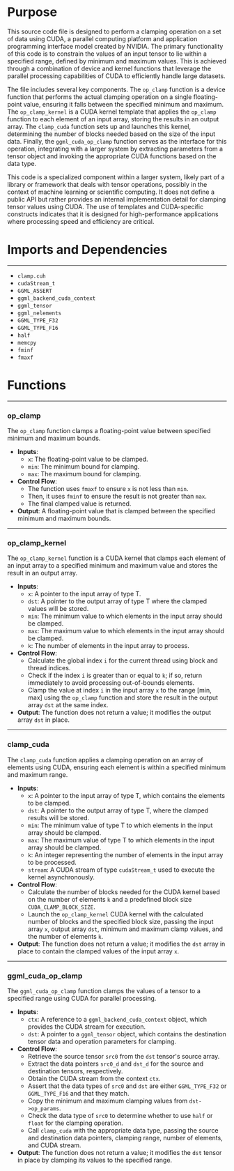 # Purpose
This source code file is designed to perform a clamping operation on a set of data using CUDA, a parallel computing platform and application programming interface model created by NVIDIA. The primary functionality of this code is to constrain the values of an input tensor to lie within a specified range, defined by minimum and maximum values. This is achieved through a combination of device and kernel functions that leverage the parallel processing capabilities of CUDA to efficiently handle large datasets.

The file includes several key components. The `op_clamp` function is a device function that performs the actual clamping operation on a single floating-point value, ensuring it falls between the specified minimum and maximum. The `op_clamp_kernel` is a CUDA kernel template that applies the `op_clamp` function to each element of an input array, storing the results in an output array. The `clamp_cuda` function sets up and launches this kernel, determining the number of blocks needed based on the size of the input data. Finally, the `ggml_cuda_op_clamp` function serves as the interface for this operation, integrating with a larger system by extracting parameters from a tensor object and invoking the appropriate CUDA functions based on the data type.

This code is a specialized component within a larger system, likely part of a library or framework that deals with tensor operations, possibly in the context of machine learning or scientific computing. It does not define a public API but rather provides an internal implementation detail for clamping tensor values using CUDA. The use of templates and CUDA-specific constructs indicates that it is designed for high-performance applications where processing speed and efficiency are critical.
# Imports and Dependencies

---
- `clamp.cuh`
- `cudaStream_t`
- `GGML_ASSERT`
- `ggml_backend_cuda_context`
- `ggml_tensor`
- `ggml_nelements`
- `GGML_TYPE_F32`
- `GGML_TYPE_F16`
- `half`
- `memcpy`
- `fminf`
- `fmaxf`


# Functions

---
### op\_clamp
The `op_clamp` function clamps a floating-point value between specified minimum and maximum bounds.
- **Inputs**:
    - `x`: The floating-point value to be clamped.
    - `min`: The minimum bound for clamping.
    - `max`: The maximum bound for clamping.
- **Control Flow**:
    - The function uses `fmaxf` to ensure `x` is not less than `min`.
    - Then, it uses `fminf` to ensure the result is not greater than `max`.
    - The final clamped value is returned.
- **Output**: A floating-point value that is clamped between the specified minimum and maximum bounds.


---
### op\_clamp\_kernel
The `op_clamp_kernel` function is a CUDA kernel that clamps each element of an input array to a specified minimum and maximum value and stores the result in an output array.
- **Inputs**:
    - `x`: A pointer to the input array of type T.
    - `dst`: A pointer to the output array of type T where the clamped values will be stored.
    - `min`: The minimum value to which elements in the input array should be clamped.
    - `max`: The maximum value to which elements in the input array should be clamped.
    - `k`: The number of elements in the input array to process.
- **Control Flow**:
    - Calculate the global index `i` for the current thread using block and thread indices.
    - Check if the index `i` is greater than or equal to `k`; if so, return immediately to avoid processing out-of-bounds elements.
    - Clamp the value at index `i` in the input array `x` to the range [min, max] using the `op_clamp` function and store the result in the output array `dst` at the same index.
- **Output**: The function does not return a value; it modifies the output array `dst` in place.


---
### clamp\_cuda
The `clamp_cuda` function applies a clamping operation on an array of elements using CUDA, ensuring each element is within a specified minimum and maximum range.
- **Inputs**:
    - `x`: A pointer to the input array of type T, which contains the elements to be clamped.
    - `dst`: A pointer to the output array of type T, where the clamped results will be stored.
    - `min`: The minimum value of type T to which elements in the input array should be clamped.
    - `max`: The maximum value of type T to which elements in the input array should be clamped.
    - `k`: An integer representing the number of elements in the input array to be processed.
    - `stream`: A CUDA stream of type `cudaStream_t` used to execute the kernel asynchronously.
- **Control Flow**:
    - Calculate the number of blocks needed for the CUDA kernel based on the number of elements `k` and a predefined block size `CUDA_CLAMP_BLOCK_SIZE`.
    - Launch the `op_clamp_kernel` CUDA kernel with the calculated number of blocks and the specified block size, passing the input array `x`, output array `dst`, minimum and maximum clamp values, and the number of elements `k`.
- **Output**: The function does not return a value; it modifies the `dst` array in place to contain the clamped values of the input array `x`.


---
### ggml\_cuda\_op\_clamp
The `ggml_cuda_op_clamp` function clamps the values of a tensor to a specified range using CUDA for parallel processing.
- **Inputs**:
    - `ctx`: A reference to a `ggml_backend_cuda_context` object, which provides the CUDA stream for execution.
    - `dst`: A pointer to a `ggml_tensor` object, which contains the destination tensor data and operation parameters for clamping.
- **Control Flow**:
    - Retrieve the source tensor `src0` from the `dst` tensor's source array.
    - Extract the data pointers `src0_d` and `dst_d` for the source and destination tensors, respectively.
    - Obtain the CUDA stream from the context `ctx`.
    - Assert that the data types of `src0` and `dst` are either `GGML_TYPE_F32` or `GGML_TYPE_F16` and that they match.
    - Copy the minimum and maximum clamping values from `dst->op_params`.
    - Check the data type of `src0` to determine whether to use `half` or `float` for the clamping operation.
    - Call `clamp_cuda` with the appropriate data type, passing the source and destination data pointers, clamping range, number of elements, and CUDA stream.
- **Output**: The function does not return a value; it modifies the `dst` tensor in place by clamping its values to the specified range.



